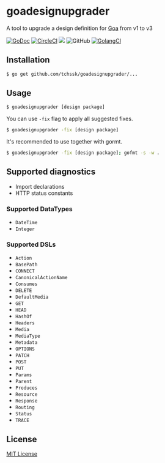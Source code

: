 # goadesignupgrader

A tool to upgrade a design definition for [Goa](https://github.com/goadesign/goa) from v1 to v3

[![GoDoc](https://godoc.org/github.com/tchssk/goadesignupgrader?status.svg)](https://godoc.org/github.com/tchssk/goadesignupgrader) [![CircleCI](https://circleci.com/gh/tchssk/goadesignupgrader.svg?style=shield&circle-token=736c8b4099ed93ee5f3ad19330c0751df6b86ad4)](https://circleci.com/gh/tchssk/goadesignupgrader) ![](https://github.com/tchssk/goadesignupgrader/workflows/Go/badge.svg) ![GitHub](https://img.shields.io/github/license/tchssk/goadesignupgrader) [![GolangCI](https://golangci.com/badges/github.com/tchssk/goadesignupgrader.svg)](https://golangci.com/r/github.com/tchssk/goadesignupgrader)

## Installation

```sh
$ go get github.com/tchssk/goadesignupgrader/...
```

## Usage

```sh
$ goadesignupgrader [design package]
```

You can use `-fix` flag to apply all suggested fixes.

```sh
$ goadesignupgrader -fix [design package]
```

It's recommended to use together with gormt.

```sh
$ goadesignupgrader -fix [design package]; gofmt -s -w .
```

## Supported diagnostics

* Import declarations
* HTTP status constants

### Supported DataTypes

* `DateTime`
* `Integer`

### Supported DSLs

* `Action`
* `BasePath`
* `CONNECT`
* `CanonicalActionName`
* `Consumes`
* `DELETE`
* `DefaultMedia`
* `GET`
* `HEAD`
* `HashOf`
* `Headers`
* `Media`
* `MediaType`
* `Metadata`
* `OPTIONS`
* `PATCH`
* `POST`
* `PUT`
* `Params`
* `Parent`
* `Produces`
* `Resource`
* `Response`
* `Routing`
* `Status`
* `TRACE`

## License

[MIT License](LICENSE)
